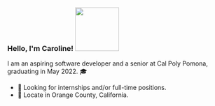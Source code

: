 ### Hello, I'm Caroline! <img src="https://user-images.githubusercontent.com/56989578/132662582-2074d84d-73d9-411d-b7ee-cd651b905921.png" width="100"/> 

I am an aspiring software developer and a senior at Cal Poly Pomona, graduating in May 2022. 🎓

- 🎯 Looking for internships and/or full-time positions.
- 📍  Locate in Orange County, California.

